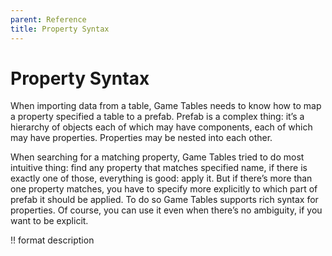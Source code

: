 ```yaml
---
parent: Reference
title: Property Syntax
---
```

# Property Syntax
When importing data from a table, Game Tables needs to know how to map a property specified a table to a prefab. Prefab is a complex thing: it’s a hierarchy of objects each of which may have components, each of which may have properties. Properties may be nested into each other. 

When searching for a matching property, Game Tables tried to do most intuitive thing: find any property that matches specified name, if there is exactly one of those, everything is good: apply it. But if there’s more than one property matches, you have to specify more explicitly to which part of prefab it should be applied. To do so Game Tables supports rich syntax for properties. Of course, you can use it even when there’s no ambiguity, if you want to be explicit.

!! format description
